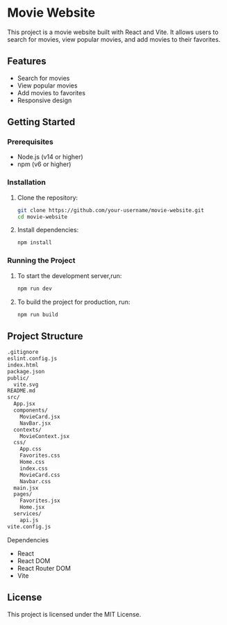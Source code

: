 # Movie Website

This project is a movie website built with React and Vite. It allows users to search for movies, view popular movies, and add movies to their favorites.

## Features

- Search for movies
- View popular movies
- Add movies to favorites
- Responsive design

## Getting Started

### Prerequisites

- Node.js (v14 or higher)
- npm (v6 or higher)

### Installation

1. Clone the repository:

   ```sh
   git clone https://github.com/your-username/movie-website.git
   cd movie-website
   ```

2. Install dependencies:

   ```sh
   npm install
   ```

### Running the Project

1. To start the development server,run:

   ```sh
   npm run dev
   ```

2. To build the project for production, run:

    ```sh
    npm run build
    ```

## Project Structure

```sh
.gitignore
eslint.config.js
index.html
package.json
public/
  vite.svg
README.md
src/
  App.jsx
  components/
    MovieCard.jsx
    NavBar.jsx
  contexts/
    MovieContext.jsx
  css/
    App.css
    Favorites.css
    Home.css
    index.css
    MovieCard.css
    Navbar.css
  main.jsx
  pages/
    Favorites.jsx
    Home.jsx
  services/
    api.js
vite.config.js
```

Dependencies

<ul>
<li>React</li>
<li>React DOM</li>
<li>React Router DOM</li>
<li>Vite</li>
</ul>

## License

This project is licensed under the MIT License.
